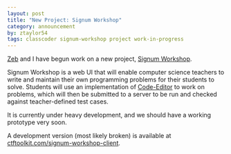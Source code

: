```yaml
---
layout: post
title: "New Project: Signum Workshop"
category: announcement
by: ztaylor54
tags: classcoder signum-workshop project work-in-progress
---
```


[Zeb](https://github.com/zebMcCorkle) and I have begun work on a new project, [Signum Workshop](https://github.com/ID10T-Errors/signum-workshop-client).

Signum Workshop is a web UI that will enable computer science teachers to write and maintain their own programming problems for their students to solve. Students will use an implementation of [Code-Editor](http://ztaylor54.github.io/code-editor/#base16-dark) to work on problems, which will then be submitted to a server to be run and checked against teacher-defined test cases.

It is currently under heavy development, and we should have a working prototype very soon.

A development version (most likely broken) is available at [ctftoolkit.com/signum-workshop-client](/signum-workshop-client).
